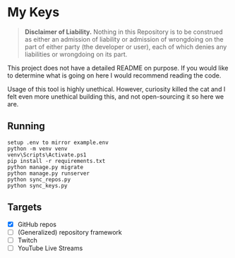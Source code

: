 # My Keys

> **Disclaimer of Liability.** Nothing in this Repository is to be construed as either an admission of liability or admission of wrongdoing on the part of either party (the developer or user), each of which denies any liabilities or wrongdoing on its part.

This project does not have a detailed README on purpose. If you would like to determine what is going on here I would recommend reading the code.

Usage of this tool is highly unethical. However, curiosity killed the cat and I felt even more unethical building this, and not open-sourcing it so here we are.

## Running

```
setup .env to mirror example.env
python -m venv venv
venv\Scripts\Activate.ps1
pip install -r requirements.txt
python manage.py migrate
python manage.py runserver
python sync_repos.py
python sync_keys.py
```

## Targets

- [x] GitHub repos
- [ ] (Generalized) repository framework
- [ ] Twitch
- [ ] YouTube Live Streams